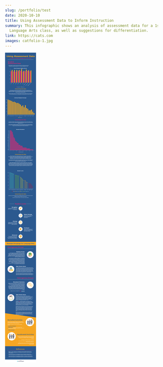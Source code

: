 ```yaml
---
slug: /portfolio/test
date: 2020-10-10
title: Using Assessment Data to Inform Instruction
summary: This infographic shows an analysis of assessment data for a 1st-Grade
  Language Arts class, as well as suggestions for differentiation.
link: https://cats.com
images: catfolio-1.jpg
---
```

![](using-assessment-data-to-inform-instruction.png)